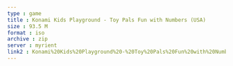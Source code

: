 ```yaml
---
type : game
title : Konami Kids Playground - Toy Pals Fun with Numbers (USA)
size : 93.5 M
format : iso
archive : zip
server : myrient
link2 : Konami%20Kids%20Playground%20-%20Toy%20Pals%20Fun%20with%20Numbers%20%28USA%29
---
```

